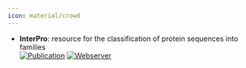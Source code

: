 ```yaml
---
icon: material/crowd
---
```


- **InterPro**: resource for the classification of protein sequences into families  
	[![Publication](https://img.shields.io/badge/Publication-Citations:6-blue?style=for-the-badge&logo=bookstack)](https://doi.org/10.1093/nar%2Fgkae1082) [![Webserver](https://img.shields.io/badge/Webserver-offline-red?style=for-the-badge&logo=xamarin&logoColor=red)](https://www.ebi.ac.uk/interpro) 
